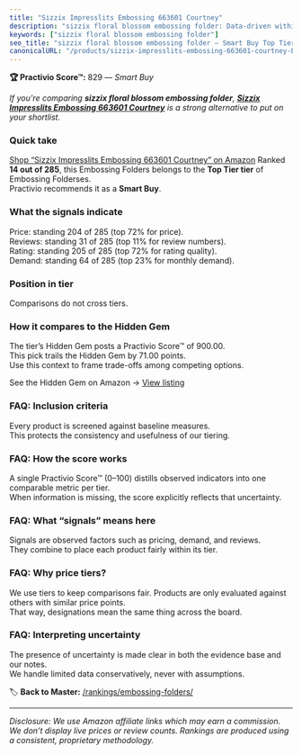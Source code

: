 ```yaml
---
title: "Sizzix Impresslits Embossing 663601 Courtney"
description: "sizzix floral blossom embossing folder: Data-driven within Top Tier ranking using the Practivio Score™. Positioned by quality, value, demand, findability, mome…"
keywords: ["sizzix floral blossom embossing folder"]
seo_title: "sizzix floral blossom embossing folder — Smart Buy Top Tier (2025)"
canonicalURL: "/products/sizzix-impresslits-embossing-663601-courtney-B07P8M5D2M/"
---
```


**🏆 Practivio Score™:** 829 — _Smart Buy_


*If you're comparing **sizzix floral blossom embossing folder**, **[Sizzix Impresslits Embossing 663601 Courtney](https://www.amazon.com/dp/B07P8M5D2M?tag=practivio-20)** is a strong alternative to put on your shortlist.*
### Quick take
[Shop “Sizzix Impresslits Embossing 663601 Courtney” on Amazon](https://www.amazon.com/dp/B07P8M5D2M?tag=practivio-20)
Ranked **14 out of 285**, this Embossing Folders belongs to the **Top Tier tier** of Embossing Folderses.  
Practivio recommends it as a **Smart Buy**.

### What the signals indicate
Price: standing 204 of 285 (top 72% for price).  
Reviews: standing 31 of 285 (top 11% for review numbers).  
Rating: standing 205 of 285 (top 72% for rating quality).  
Demand: standing 64 of 285 (top 23% for monthly demand).

### Position in tier
Comparisons do not cross tiers.

### How it compares to the Hidden Gem
The tier’s Hidden Gem posts a Practivio Score™ of 900.00.  
This pick trails the Hidden Gem by 71.00 points.  
Use this context to frame trade-offs among competing options.  

See the Hidden Gem on Amazon → [View listing](https://www.amazon.com/dp/B001BDI70A?tag=practivio-20)

### FAQ: Inclusion criteria
Every product is screened against baseline measures.  
This protects the consistency and usefulness of our tiering.

### FAQ: How the score works
A single Practivio Score™ (0–100) distills observed indicators into one comparable metric per tier.  
When information is missing, the score explicitly reflects that uncertainty.

### FAQ: What “signals” means here
Signals are observed factors such as pricing, demand, and reviews.  
They combine to place each product fairly within its tier.

### FAQ: Why price tiers?
We use tiers to keep comparisons fair. Products are only evaluated against others with similar price points.  
That way, designations mean the same thing across the board.

### FAQ: Interpreting uncertainty
The presence of uncertainty is made clear in both the evidence base and our notes.  
We handle limited data conservatively, never with assumptions.


🏷️ **Back to Master:** [/rankings/embossing-folders/](/rankings/embossing-folders/)

---
_Disclosure: We use Amazon affiliate links which may earn a commission. We don’t display live prices or review counts. Rankings are produced using a consistent, proprietary methodology._
